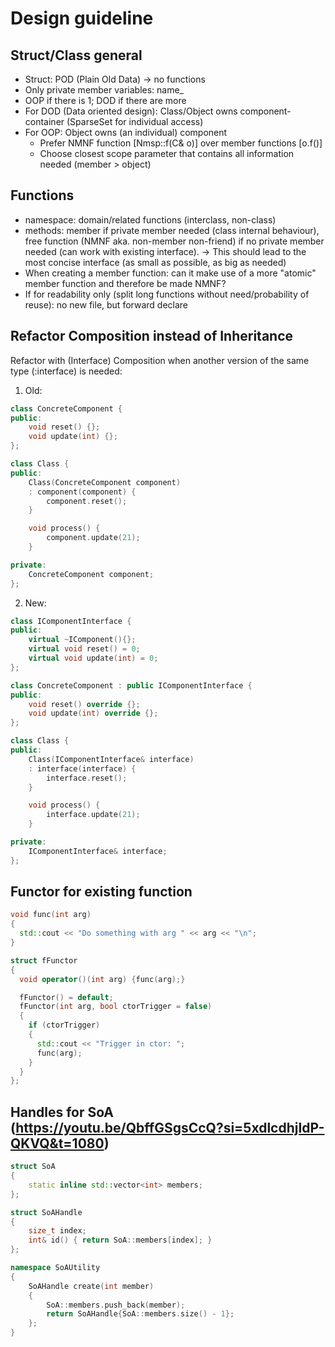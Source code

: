 # Design guideline
## Struct/Class general
- Struct: POD (Plain Old Data) -> no functions
- Only private member variables: name_
- OOP if there is 1; DOD if there are more
- For DOD (Data oriented design): Class/Object owns component-container (SparseSet for individual access)
- For OOP: Object owns (an individual) component
    - Prefer NMNF function [Nmsp::f(C& o)] over member functions [o.f()]
    - Choose closest scope parameter that contains all information needed (member > object)

## Functions
- namespace: domain/related functions (interclass, non-class)
- methods: member if private member needed (class internal behaviour), free function (NMNF aka. non-member non-friend) if no private member needed (can work with existing interface). -> This should lead to the most concise interface (as small as possible, as big as needed)
- When creating a member function: can it make use of a more "atomic" member function and therefore be made NMNF?
- If for readability only (split long functions without need/probability of reuse): no new file, but forward declare


## Refactor Composition instead of Inheritance
Refactor with (Interface) Composition when another version of the same type (:interface) is needed:

1) Old:
```cpp
class ConcreteComponent {
public:
    void reset() {};
    void update(int) {};
};

class Class {
public:
    Class(ConcreteComponent component)
    : component(component) {
        component.reset();
    }

    void process() {
        component.update(21);
    }

private:
    ConcreteComponent component;
};
```
2) New:
```cpp
class IComponentInterface {
public:
    virtual ~IComponent(){};
    virtual void reset() = 0;
    virtual void update(int) = 0;
};

class ConcreteComponent : public IComponentInterface {
public:
    void reset() override {};
    void update(int) override {};
};

class Class {
public:
    Class(IComponentInterface& interface)
    : interface(interface) {
        interface.reset();
    }

    void process() {
        interface.update(21);
    }

private:
    IComponentInterface& interface;
};
```

## Functor for existing function
```cpp
void func(int arg)
{
  std::cout << "Do something with arg " << arg << "\n";
}

struct fFunctor
{
  void operator()(int arg) {func(arg);}

  fFunctor() = default;
  fFunctor(int arg, bool ctorTrigger = false)
  {
    if (ctorTrigger)
    {
      std::cout << "Trigger in ctor: ";
      func(arg);
    }
  }
};
```

## Handles for SoA (https://youtu.be/QbffGSgsCcQ?si=5xdlcdhjIdP-QKVQ&t=1080)
```cpp
struct SoA
{
    static inline std::vector<int> members;
};

struct SoAHandle
{
    size_t index;
    int& id() { return SoA::members[index]; }
};

namespace SoAUtility
{
    SoAHandle create(int member)
    {
        SoA::members.push_back(member);
        return SoAHandle{SoA::members.size() - 1};
    };
}
```
